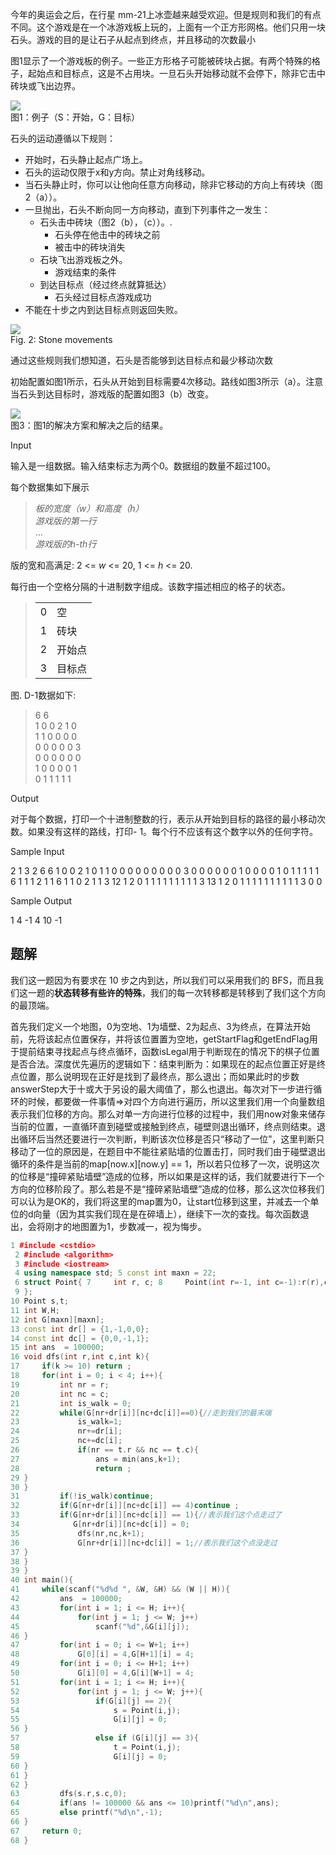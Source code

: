 今年的奥运会之后，在行星 mm-21上冰壶越来越受欢迎。但是规则和我们的有点不同。这个游戏是在一个冰游戏板上玩的，上面有一个正方形网格。他们只用一块石头。游戏的目的是让石子从起点到终点，并且移动的次数最小

图1显示了一个游戏板的例子。一些正方形格子可能被砖块占据。有两个特殊的格子，起始点和目标点，这是不占用块。一旦石头开始移动就不会停下，除非它击中砖块或飞出边界。

![](https://vj.csgrandeur.cn/dfcadffc211686655c382e9ad94bdbfe?v=1485266318)  
图1：例子（S：开始，G：目标）

石头的运动遵循以下规则：

- 开始时，石头静止起点广场上。
- 石头的运动仅限于x和y方向。禁止对角线移动。
- 当石头静止时，你可以让他向任意方向移动，除非它移动的方向上有砖块（图2（a））。
- 一旦抛出，石头不断向同一方向移动，直到下列事件之一发生：
    - 石头击中砖块（图2（b），（c））。.
        - 石头停在他击中的砖块之前
        - 被击中的砖块消失
    - 石块飞出游戏板之外。
        - 游戏结束的条件
    - 到达目标点（经过终点就算抵达）
        - 石头经过目标点游戏成功
- 不能在十步之内到达目标点则返回失败。

![](https://vj.csgrandeur.cn/725189cee19b86e1cd2410490b0dadc2?v=1485266318)  
Fig. 2: Stone movements

通过这些规则我们想知道，石头是否能够到达目标点和最少移动次数

初始配置如图1所示，石头从开始到目标需要4次移动。路线如图3所示（a）。注意当石头到达目标时，游戏版的配置如图3（b）改变。

![](https://vj.csgrandeur.cn/c657651fda754a877e0c3a2ce3a06fd7?v=1485266318)  
图3：图1的解决方案和解决之后的结果。

Input

输入是一组数据。输入结束标志为两个0。数据组的数量不超过100。

每个数据集如下展示

> _板的宽度（w）和高度（h）_  
> _游戏版的第一行_  
> ...  
> _游戏版的h-th行_

版的宽和高满足: 2 <= _w_ <= 20, 1 <= _h_ <= 20.

每行由一个空格分隔的十进制数字组成。该数字描述相应的格子的状态。

> |   |   |
> |---|---|
> |0|空|
> |1|砖块|
> |2|开始点|
> |3|目标点|

图. D-1数据如下:

> 6 6  
> 1 0 0 2 1 0  
> 1 1 0 0 0 0  
> 0 0 0 0 0 3  
> 0 0 0 0 0 0  
> 1 0 0 0 0 1  
> 0 1 1 1 1 1

Output

对于每个数据，打印一个十进制整数的行，表示从开始到目标的路径的最小移动次数。如果没有这样的路线，打印- 1。每个行不应该有这个数字以外的任何字符。

Sample Input

2 1
3 2
6 6
1 0 0 2 1 0
1 1 0 0 0 0
0 0 0 0 0 3
0 0 0 0 0 0
1 0 0 0 0 1
0 1 1 1 1 1
6 1
1 1 2 1 1
6 1
1 0 2 1 1 3
12 1
2 0 1 1 1 1 1 1 1 1 1 3
13 1
2 0 1 1 1 1 1 1 1 1 1 1 3
0 0

Sample Output

1
4
-1
4
10
-1

## 题解
我们这一题因为有要求在 10 步之内到达，所以我们可以采用我们的 BFS，而且我们这一题的**状态转移有些许的特殊**，我们的每一次转移都是转移到了我们这个方向的最顶端。

首先我们定义一个地图，0为空地、1为墙壁、2为起点、3为终点，在算法开始前，先将该起点位置保存，并将该位置置为空地，getStartFlag和getEndFlag用于提前结束寻找起点与终点循环，函数isLegal用于判断现在的情况下的棋子位置是否合法。深度优先遍历的逻辑如下：结束判断为：如果现在的起点位置正好是终点位置，那么说明现在正好是找到了最终点，那么退出；而如果此时的步数answerStep大于十或大于另设的最大阈值了，那么也退出。每次对下一步进行循环的时候，都要做一件事情=>对四个方向进行遍历，所以这里我们用一个向量数组表示我们位移的方向。那么对单一方向进行位移的过程中，我们用now对象来储存当前的位置，一直循环直到碰壁或接触到终点，碰壁则退出循环，终点则结束。退出循环后当然还要进行一次判断，判断该次位移是否只“移动了一位”，这里判断只移动了一位的原因是，在题目中不能往紧贴墙的位置击打，同时我们由于碰壁退出循环的条件是当前的map[now.x][now.y] == 1，所以若只位移了一次，说明这次的位移是“撞碎紧贴墙壁”造成的位移，所以如果是这样的话，我们就要进行下一个方向的位移阶段了。那么若是不是“撞碎紧贴墙壁”造成的位移，那么这次位移我们可以认为是OK的，我们将这里的map置为0，让start位移到这里，并减去一个单位的d向量（因为其实我们现在是在碎墙上），继续下一次的查找。每次函数退出，会将刚才的地图置为1，步数减一，视为悔步。

```cpp
1 #include <cstdio>
 2 #include <algorithm>
 3 #include <iostream>
 4 using namespace std; 5 const int maxn = 22;
 6 struct Point{ 7     int r, c; 8     Point(int r=-1, int c=-1):r(r),c(c){}
 9 };
10 Point s,t;
11 int W,H;
12 int G[maxn][maxn];
13 const int dr[] = {1,-1,0,0};
14 const int dc[] = {0,0,-1,1};
15 int ans  = 100000;
16 void dfs(int r,int c,int k){
17     if(k >= 10) return ;
18     for(int i = 0; i < 4; i++){
19         int nr = r;
20         int nc = c;
21         int is_walk = 0;
22         while(G[nr+dr[i]][nc+dc[i]]==0){//走到我们的最末端
23             is_walk=1;
24             nr+=dr[i];
25             nc+=dc[i];
26             if(nr == t.r && nc == t.c){
27                 ans = min(ans,k+1);
28                 return ;
29 }
30 }
31         if(!is_walk)continue;
32         if(G[nr+dr[i]][nc+dc[i]] == 4)continue ;
33         if(G[nr+dr[i]][nc+dc[i]] == 1){//表示我们这个点走过了
34            G[nr+dr[i]][nc+dc[i]] = 0;
35             dfs(nr,nc,k+1);
36             G[nr+dr[i]][nc+dc[i]] = 1;//表示我们这个点没走过
37 }
38 }
39 }
40 int main(){
41     while(scanf("%d%d ", &W, &H) && (W || H)){
42         ans  = 100000;
43         for(int i = 1; i <= H; i++){
44             for(int j = 1; j <= W; j++)
45                 scanf("%d",&G[i][j]);
46 }
47         for(int i = 0; i <= W+1; i++)
48             G[0][i] = 4,G[H+1][i] = 4;
49         for(int i = 0; i <= H+1; i++)
50             G[i][0] = 4,G[i][W+1] = 4;
51         for(int i = 1; i <= H; i++){
52             for(int j = 1; j <= W; j++){
53                 if(G[i][j] == 2){
54                     s = Point(i,j);
55                     G[i][j] = 0;
56 }
57                 else if (G[i][j] == 3){
58                     t = Point(i,j);
59                     G[i][j] = 0;
60 }
61 }
62 }
63         dfs(s.r,s.c,0);
64         if(ans != 100000 && ans <= 10)printf("%d\n",ans);
65         else printf("%d\n",-1);
66 }
67     return 0;
68 }
```



